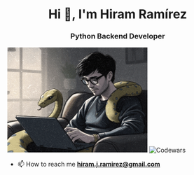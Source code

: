 <h1 align="center">Hi 👋, I'm Hiram Ramírez</h1>
<h3 align="center">Python Backend Developer</h3>

![Python pet](pythonFriend.gif)
![Codewars](https://github.r2v.ch/codewars?user=HiramRamirezR&stroke=COLOR)

- 📫 How to reach me **hiram.j.ramirez@gmail.com**
